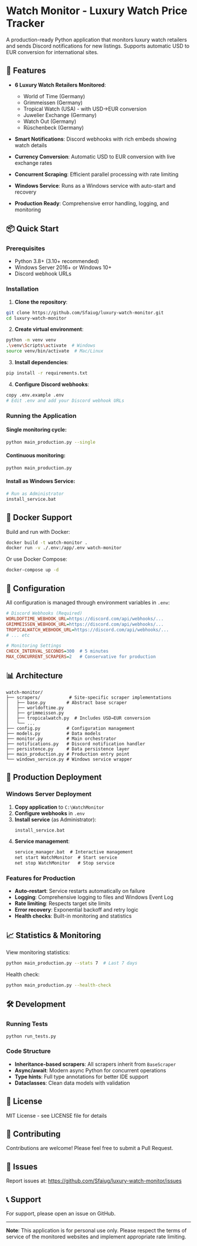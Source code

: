 # Watch Monitor - Luxury Watch Price Tracker

A production-ready Python application that monitors luxury watch retailers and sends Discord notifications for new listings. Supports automatic USD to EUR conversion for international sites.

## 🌟 Features

- **6 Luxury Watch Retailers Monitored**:
  - World of Time (Germany)
  - Grimmeissen (Germany)
  - Tropical Watch (USA) - with USD→EUR conversion
  - Juwelier Exchange (Germany)
  - Watch Out (Germany)
  - Rüschenbeck (Germany)

- **Smart Notifications**: Discord webhooks with rich embeds showing watch details
- **Currency Conversion**: Automatic USD to EUR conversion with live exchange rates
- **Concurrent Scraping**: Efficient parallel processing with rate limiting
- **Windows Service**: Runs as a Windows service with auto-start and recovery
- **Production Ready**: Comprehensive error handling, logging, and monitoring

## 📦 Quick Start

### Prerequisites
- Python 3.8+ (3.10+ recommended)
- Windows Server 2016+ or Windows 10+
- Discord webhook URLs

### Installation

1. **Clone the repository**:
```bash
git clone https://github.com/Sfaiug/luxury-watch-monitor.git
cd luxury-watch-monitor
```

2. **Create virtual environment**:
```bash
python -m venv venv
.\venv\Scripts\activate  # Windows
source venv/bin/activate  # Mac/Linux
```

3. **Install dependencies**:
```bash
pip install -r requirements.txt
```

4. **Configure Discord webhooks**:
```bash
copy .env.example .env
# Edit .env and add your Discord webhook URLs
```

### Running the Application

#### Single monitoring cycle:
```bash
python main_production.py --single
```

#### Continuous monitoring:
```bash
python main_production.py
```

#### Install as Windows Service:
```bash
# Run as Administrator
install_service.bat
```

## 🐳 Docker Support

Build and run with Docker:
```bash
docker build -t watch-monitor .
docker run -v ./.env:/app/.env watch-monitor
```

Or use Docker Compose:
```bash
docker-compose up -d
```

## 🔧 Configuration

All configuration is managed through environment variables in `.env`:

```ini
# Discord Webhooks (Required)
WORLDOFTIME_WEBHOOK_URL=https://discord.com/api/webhooks/...
GRIMMEISSEN_WEBHOOK_URL=https://discord.com/api/webhooks/...
TROPICALWATCH_WEBHOOK_URL=https://discord.com/api/webhooks/...
# ... etc

# Monitoring Settings
CHECK_INTERVAL_SECONDS=300  # 5 minutes
MAX_CONCURRENT_SCRAPERS=2   # Conservative for production
```

## 📊 Architecture

```
watch-monitor/
├── scrapers/           # Site-specific scraper implementations
│   ├── base.py        # Abstract base scraper
│   ├── worldoftime.py
│   ├── grimmeissen.py
│   ├── tropicalwatch.py  # Includes USD→EUR conversion
│   └── ...
├── config.py          # Configuration management
├── models.py          # Data models
├── monitor.py         # Main orchestrator
├── notifications.py   # Discord notification handler
├── persistence.py     # Data persistence layer
├── main_production.py # Production entry point
└── windows_service.py # Windows service wrapper
```

## 🚀 Production Deployment

### Windows Server Deployment

1. **Copy application** to `C:\WatchMonitor`
2. **Configure webhooks** in `.env`
3. **Install service** (as Administrator):
   ```cmd
   install_service.bat
   ```
4. **Service management**:
   ```cmd
   service_manager.bat  # Interactive management
   net start WatchMonitor  # Start service
   net stop WatchMonitor   # Stop service
   ```

### Features for Production

- **Auto-restart**: Service restarts automatically on failure
- **Logging**: Comprehensive logging to files and Windows Event Log
- **Rate limiting**: Respects target site limits
- **Error recovery**: Exponential backoff and retry logic
- **Health checks**: Built-in monitoring and statistics

## 📈 Statistics & Monitoring

View monitoring statistics:
```bash
python main_production.py --stats 7  # Last 7 days
```

Health check:
```bash
python main_production.py --health-check
```

## 🛠️ Development

### Running Tests
```bash
python run_tests.py
```

### Code Structure
- **Inheritance-based scrapers**: All scrapers inherit from `BaseScraper`
- **Async/await**: Modern async Python for concurrent operations
- **Type hints**: Full type annotations for better IDE support
- **Dataclasses**: Clean data models with validation

## 📝 License

MIT License - see LICENSE file for details

## 🤝 Contributing

Contributions are welcome! Please feel free to submit a Pull Request.

## 🐛 Issues

Report issues at: https://github.com/Sfaiug/luxury-watch-monitor/issues

## 📞 Support

For support, please open an issue on GitHub.

---

**Note**: This application is for personal use only. Please respect the terms of service of the monitored websites and implement appropriate rate limiting.